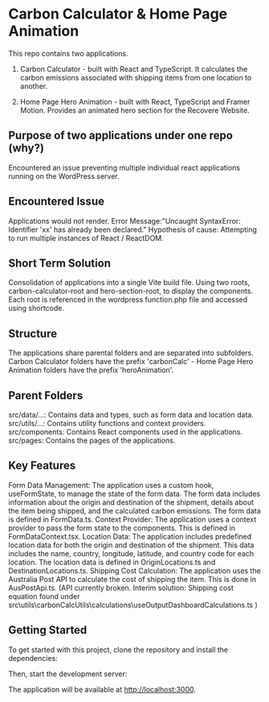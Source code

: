 # Carbon Calculator & Home Page Animation

This repo contains two applications.

1. Carbon Calculator - built with React and TypeScript. It calculates the carbon emissions associated with shipping items from one location to another.

2. Home Page Hero Animation - built with React, TypeScript and Framer Motion. Provides an animated hero section for the Recovere Website.

## Purpose of two applications under one repo (why?)

Encountered an issue preventing multiple individual react applications running on the WordPress server.

## Encountered Issue

Applications would not render.
Error Message:"Uncaught SyntaxError: Identifier 'xx' has already been declared."
Hypothesis of cause: Attempting to run multiple instances of React / ReactDOM.

## Short Term Solution

Consolidation of applications into a single Vite build file. Using two roots, carbon-calculator-root and hero-section-root, to display the components. Each root is referenced in the wordpress function.php file and accessed using shortcode.

## Structure

The applications share parental folders and are separated into subfolders. Carbon Calculator folders have the prefix 'carbonCalc' - Home Page Hero Animation folders have the prefix 'heroAnimation'.

## Parent Folders

src/data/...: Contains data and types, such as form data and location data.
src/utils/...: Contains utility functions and context providers.
src/components: Contains React components used in the applications.
src/pages: Contains the pages of the applications.

## Key Features

Form Data Management: The application uses a custom hook, useFormState, to manage the state of the form data. The form data includes information about the origin and destination of the shipment, details about the item being shipped, and the calculated carbon emissions. The form data is defined in FormData.ts.
Context Provider: The application uses a context provider to pass the form state to the components. This is defined in FormDataContext.tsx.
Location Data: The application includes predefined location data for both the origin and destination of the shipment. This data includes the name, country, longitude, latitude, and country code for each location. The location data is defined in OriginLocations.ts and DestinationLocations.ts.
Shipping Cost Calculation: The application uses the Australia Post API to calculate the cost of shipping the item. This is done in AusPostApi.ts. (API currently broken. Interim solution: Shipping cost equation found under src\utils\carbonCalcUtils\calculations\useOutputDashboardCalculations.ts )

## Getting Started

To get started with this project, clone the repository and install the dependencies:

Then, start the development server:

The application will be available at <http://localhost:3000>.
